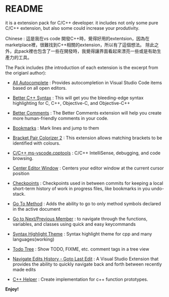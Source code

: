 # README

it is a extension pack for C/C++ developer. it includes not only some pure C/C++ extension, but also some could increase your produtivity.

Chinese : 這是我在vs code 開發C++時，覺得好用的extentsion，因為在marketplace裡，很難找到C++相關的extension，所以有了這個想法。
          除此之外，此pack裡也包含了一些在開發時，我覺得讓界面看起來漂亮一些或是有助生產力的工具。

The Pack includes (the introduction of each extension is the excerpt from the origianl author):

* [All Autocomplete](https://marketplace.visualstudio.com/items?itemName=Atishay-Jain.All-Autocomplete) : Provides autocompletion in Visual Studio Code items based on all open editors.
* [Better C++ Syntax](https://marketplace.visualstudio.com/items?itemName=jeff-hykin.better-cpp-syntax) : This will get you the bleeding-edge syntax highlighting for C, C++, Objective-C, and Objective-C++
* [Better Comments](https://marketplace.visualstudio.com/items?itemName=aaron-bond.better-comments) : The Better Comments extension will help you create more human-friendly comments in your code.
* [Bookmarks](https://marketplace.visualstudio.com/items?itemName=alefragnani.Bookmarks) : Mark lines and jump to them
* [Bracket Pair Colorizer 2](https://marketplace.visualstudio.com/items?itemName=CoenraadS.bracket-pair-colorizer-2) : This extension allows matching brackets to be identified with colours.
* [C/C++ ms-vscode.cpptools](https://marketplace.visualstudio.com/items?itemName=ms-vscode.cpptools) : C/C++ IntelliSense, debugging, and code browsing.
* [Center Editor Window](https://marketplace.visualstudio.com/items?itemName=kaiwood.center-editor-window) : Centers your editor window at the current cursor position

* [Checkpoints](https://marketplace.visualstudio.com/items?itemName=micnil.vscode-checkpoints) : Checkpoints used in between commits for keeping a local short-term history of work in progress files, like bookmarks in you undo-stack.
* [Go To Method](https://marketplace.visualstudio.com/items?itemName=trixnz.go-to-method) : Adds the ability to go to only method symbols declared in the active document

* [Go to Next/Previous Member](https://marketplace.visualstudio.com/items?itemName=mishkinf.goto-next-previous-member) : to navigate through the functions, variables, and classes using quick and easy keycommands
* [Syntax Highlight Theme](https://marketplace.visualstudio.com/items?itemName=peaceshi.syntax-highlight) : Syntax highlight theme for cpp and many languages(working)
* [Todo Tree](https://marketplace.visualstudio.com/items?itemName=Gruntfuggly.todo-tree) : Show TODO, FIXME, etc. comment tags in a tree view
* [Navigate Edits History - Goto Last Edit](https://marketplace.visualstudio.com/items?itemName=mishkinf.vscode-edits-history) : A Visual Studio Extension that provides the ability to quickly navigate back and forth between recently made edits
* [C++ Helper](https://marketplace.visualstudio.com/items?itemName=amiralizadeh9480.cpp-helper) : Create implementation for c++ function prototypes.

**Enjoy!**
